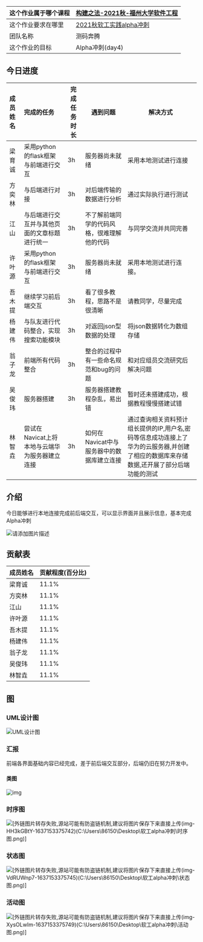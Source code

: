 | 这个作业属于哪个课程 | [构建之法-2021秋-福州大学软件工程](https://bbs.csdn.net/forums/fzuSoftwareEngineering2021) |
| -------------------- | ------------------------------------------------------------ |
| 这个作业要求在哪里   | [2021秋软工实践alpha冲刺](https://bbs.csdn.net/topics/603251837) |
| 团队名称             | 测码奔腾                                                     |
| 这个作业的目标       | Alpha冲刺(day4)                                              |




## 今日进度

| 成员姓名 | 完成的任务                                    | 完成任务时长 | 遇到问题                                   | 解决方式                                                     |
| :------- | :-------------------------------------------- | ------------ | ------------------------------------------ | ------------------------------------------------------------ |
| 梁育诚   | 采用python的flask框架与前端进行交互           | 3h           | 服务器尚未就绪                             | 采用本地测试进行连接                                         |
| 方奕林   | 与后端进行对接                                | 3h           | 对后端传输的数据进行分析                   | 通过实际执行进行测试                                         |
| 江山     | 与后端进行交互并与其他页面的文章标题进行统一  | 3h           | 不了解前端同学的代码风格，很难理解他的代码 | 与同学交流并共同完善                                         |
| 许叶源   | 采用python的flask框架与前端进行交互           | 3h           | 服务器尚未就绪                             | 采用本地测试进行连接。                                       |
| 吾木提   | 继续学习前后端交互                            | 3h           | 看了很多教程，思路不是很清晰               | 请教同学，尽量完成                                           |
| 杨建伟   | 与队友进行代码整合，实现搜索功能模块          | 3h           | 对返回json型数据的处理                     | 将json数据转化为数组存储                                     |
| 翁子龙   | 前端所有代码整合                              | 3h           | 整合的过程中有一些命名规范和bug的问题      | 和对应组员交流研究后解决问题                                 |
| 吴俊玮   | 服务器搭建                                    | 3h           | 服务器搭建教程杂乱，易出错                 | 暂时还未搭建成功，根据教程慢慢搭建试错                       |
| 林智垚   | 尝试在Navicat上将本地与云端华为服务器建立连接 | 3h           | 如何在Navicat中与服务器中的数据库建立连接  | 通过查询相关资料预计组长提供的IP,用户名,密码等信息成功连接上了华为的云服务器,并创建了相应的数据库来存储数据,还开展了部分后端功能的测试 |

## 介绍

今日能够进行本地连接完成前后端交互，可以显示界面并且展示信息，基本完成Alpha冲刺


![请添加图片描述](https://img-blog.csdnimg.cn/3aa87fbc6edd48508df9d315de24fdd2.png?x-oss-process=image/watermark,type_ZHJvaWRzYW5zZmFsbGJhY2s,shadow_50,text_Q1NETiBA5LiJ5Y-3ODg0,size_20,color_FFFFFF,t_70,g_se,x_16)

## 贡献表

| 成员姓名 | 贡献程度(百分比) |
| :------- | :--------------- |
| 梁育诚   | 11.1%            |
| 方奕林   | 11.1%            |
| 江山     | 11.1%            |
| 许叶源   | 11.1%            |
| 吾木提   | 11.1%            |
| 杨建伟   | 11.1%            |
| 翁子龙   | 11.1%            |
| 吴俊玮   | 11.1%            |
| 林智垚   | 11.1%            |

## 图

### UML设计图



![UML设计图](https://img-blog.csdnimg.cn/b86757e33d2a4cf8bf16cd6e1c9a31b8.png?x-oss-process=image/watermark,type_ZHJvaWRzYW5zZmFsbGJhY2s,shadow_50,text_Q1NETiBA5LiJ5Y-3ODg0,size_20,color_FFFFFF,t_70,g_se,x_16)




### 汇报

前端各界面基础内容已经完成，差于前后端交互部分，后端仍旧在努力开发中。

#### 类图                 

![img](https://img-blog.csdnimg.cn/img_convert/21f5533075805c08ee2f5643b176773f.png)        



### 时序图

![\[外链图片转存失败,源站可能有防盗链机制,建议将图片保存下来直接上传(img-HH3kGBtY-1637153375742)(C:\Users\86150\Desktop\软工alpha冲刺\时序图.png)\]](https://img-blog.csdnimg.cn/7d466e2f97674cc6b73e255a41483aea.png?x-oss-process=image/watermark,type_ZHJvaWRzYW5zZmFsbGJhY2s,shadow_50,text_Q1NETiBA5LiJ5Y-3ODg0,size_20,color_FFFFFF,t_70,g_se,x_16)


### 状态图

![\[外链图片转存失败,源站可能有防盗链机制,建议将图片保存下来直接上传(img-VdRUWnp7-1637153375745)(C:\Users\86150\Desktop\软工alpha冲刺\状态图.png)\]](https://img-blog.csdnimg.cn/28294615e346449ebdf7c0e85b9eb94f.png?x-oss-process=image/watermark,type_ZHJvaWRzYW5zZmFsbGJhY2s,shadow_50,text_Q1NETiBA5LiJ5Y-3ODg0,size_20,color_FFFFFF,t_70,g_se,x_16)


### 活动图

![\[外链图片转存失败,源站可能有防盗链机制,建议将图片保存下来直接上传(img-XysOLwIm-1637153375749)(C:\Users\86150\Desktop\软工alpha冲刺\活动图.png)\]](https://img-blog.csdnimg.cn/453e90ba83c84f5ba3fa24bcbcf9779f.png?x-oss-process=image/watermark,type_ZHJvaWRzYW5zZmFsbGJhY2s,shadow_50,text_Q1NETiBA5LiJ5Y-3ODg0,size_20,color_FFFFFF,t_70,g_se,x_16)